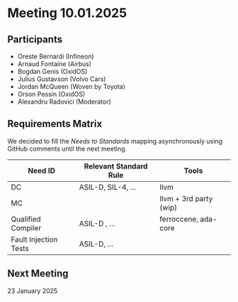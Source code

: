 # Meeting 10.01.2025

## Participants
- Oreste Bernardi (Infineon)
- Arnaud Fontaine (Airbus)
- Bogdan Genis (OxidOS)
- Julius Gustavson (Volvo Cars)
- Jordan McQueen (Woven by Toyota)
- Orson Pessin (OxidOS)
- Alexandru Radovici (Moderator)


## Requirements Matrix

We decided to fill the *Needs to Standards* mapping asynchronously
using GitHub comments until the next meeting.

| Need ID | Relevant Standard Rule | Tools |
|---------|----------------------|-------|
| DC      | ASIL-D, SIL-4, ...   | llvm  |
| MC      |                      | llvm + 3rd party (wip) |
| Qualified Compiler | ASIL-D , ...  | ferroccene, ada-core |
| Fault Injection Tests | ASIL-D, ... |  |

## Next Meeting

23 January 2025
